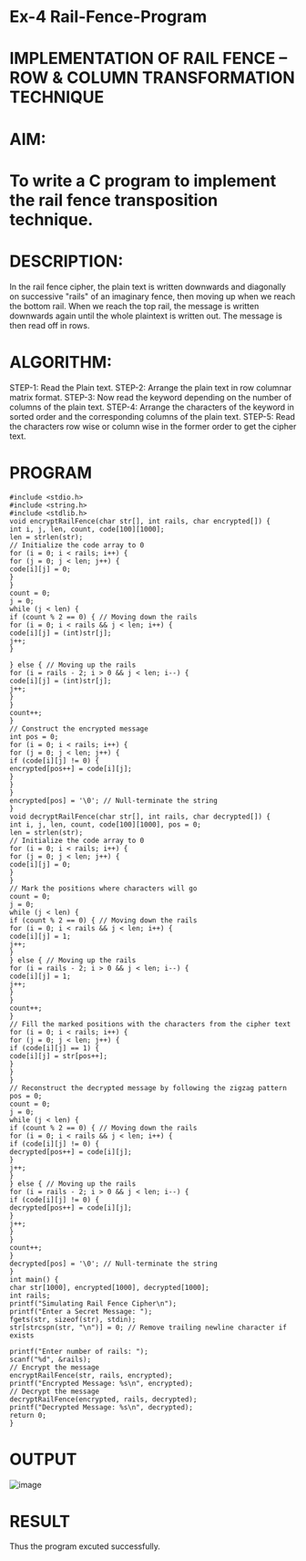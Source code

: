 # Ex-4 Rail-Fence-Program

# IMPLEMENTATION OF RAIL FENCE – ROW & COLUMN TRANSFORMATION TECHNIQUE

# AIM:

# To write a C program to implement the rail fence transposition technique.

# DESCRIPTION:

In the rail fence cipher, the plain text is written downwards and diagonally on successive "rails" of an imaginary fence, then moving up when we reach the bottom rail. When we reach the top rail, the message is written downwards again until the whole plaintext is written out. The message is then read off in rows.

# ALGORITHM:

STEP-1: Read the Plain text.
STEP-2: Arrange the plain text in row columnar matrix format.
STEP-3: Now read the keyword depending on the number of columns of the plain text.
STEP-4: Arrange the characters of the keyword in sorted order and the corresponding columns of the plain text.
STEP-5: Read the characters row wise or column wise in the former order to get the cipher text.

# PROGRAM

```
#include <stdio.h>
#include <string.h>
#include <stdlib.h>
void encryptRailFence(char str[], int rails, char encrypted[]) {
int i, j, len, count, code[100][1000];
len = strlen(str);
// Initialize the code array to 0
for (i = 0; i < rails; i++) {
for (j = 0; j < len; j++) {
code[i][j] = 0;
}
}
count = 0;
j = 0;
while (j < len) {
if (count % 2 == 0) { // Moving down the rails
for (i = 0; i < rails && j < len; i++) {
code[i][j] = (int)str[j];
j++;
}

} else { // Moving up the rails
for (i = rails - 2; i > 0 && j < len; i--) {
code[i][j] = (int)str[j];
j++;
}
}
count++;
}
// Construct the encrypted message
int pos = 0;
for (i = 0; i < rails; i++) {
for (j = 0; j < len; j++) {
if (code[i][j] != 0) {
encrypted[pos++] = code[i][j];
}
}
}
encrypted[pos] = '\0'; // Null-terminate the string
}
void decryptRailFence(char str[], int rails, char decrypted[]) {
int i, j, len, count, code[100][1000], pos = 0;
len = strlen(str);
// Initialize the code array to 0
for (i = 0; i < rails; i++) {
for (j = 0; j < len; j++) {
code[i][j] = 0;
}
}
// Mark the positions where characters will go
count = 0;
j = 0;
while (j < len) {
if (count % 2 == 0) { // Moving down the rails
for (i = 0; i < rails && j < len; i++) {
code[i][j] = 1;
j++;
}
} else { // Moving up the rails
for (i = rails - 2; i > 0 && j < len; i--) {
code[i][j] = 1;
j++;
}
}
count++;
}
// Fill the marked positions with the characters from the cipher text
for (i = 0; i < rails; i++) {
for (j = 0; j < len; j++) {
if (code[i][j] == 1) {
code[i][j] = str[pos++];
}
}
}
// Reconstruct the decrypted message by following the zigzag pattern
pos = 0;
count = 0;
j = 0;
while (j < len) {
if (count % 2 == 0) { // Moving down the rails
for (i = 0; i < rails && j < len; i++) {
if (code[i][j] != 0) {
decrypted[pos++] = code[i][j];
}
j++;
}
} else { // Moving up the rails
for (i = rails - 2; i > 0 && j < len; i--) {
if (code[i][j] != 0) {
decrypted[pos++] = code[i][j];
}
j++;
}
}
count++;
}
decrypted[pos] = '\0'; // Null-terminate the string
}
int main() {
char str[1000], encrypted[1000], decrypted[1000];
int rails;
printf("Simulating Rail Fence Cipher\n");
printf("Enter a Secret Message: ");
fgets(str, sizeof(str), stdin);
str[strcspn(str, "\n")] = 0; // Remove trailing newline character if exists

printf("Enter number of rails: ");
scanf("%d", &rails);
// Encrypt the message
encryptRailFence(str, rails, encrypted);
printf("Encrypted Message: %s\n", encrypted);
// Decrypt the message
decryptRailFence(encrypted, rails, decrypted);
printf("Decrypted Message: %s\n", decrypted);
return 0;
}
```
# OUTPUT
![image](https://github.com/user-attachments/assets/2f4a75f5-c960-4d22-8b1b-ed1d4b6da483)

# RESULT
Thus the program excuted successfully.
